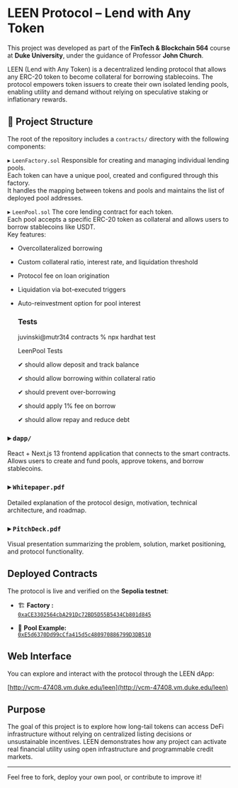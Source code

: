 # LEEN Protocol – Lend with Any Token

This project was developed as part of the **FinTech & Blockchain 564** course at **Duke University**, under the guidance of Professor **John Church**.

LEEN (Lend with Any Token) is a decentralized lending protocol that allows any ERC-20 token to become collateral for borrowing stablecoins. The protocol empowers token issuers to create their own isolated lending pools, enabling utility and demand without relying on speculative staking or inflationary rewards.

## 📁 Project Structure

The root of the repository includes a `contracts/` directory with the following components:

▸ `LeenFactory.sol` 
Responsible for creating and managing individual lending pools.  
Each token can have a unique pool, created and configured through this factory.  
It handles the mapping between tokens and pools and maintains the list of deployed pool addresses.

▸ `LeenPool.sol`
The core lending contract for each token.  
Each pool accepts a specific ERC-20 token as collateral and allows users to borrow stablecoins like USDT.  
Key features:
- Overcollateralized borrowing
- Custom collateral ratio, interest rate, and liquidation threshold
- Protocol fee on loan origination
- Liquidation via bot-executed triggers
- Auto-reinvestment option for pool interest

    ### Tests

    juvinski@mutr3t4 contracts % npx hardhat test

    LeenPool Tests

    ✔ should allow deposit and track balance

    ✔ should allow borrowing within collateral ratio

    ✔ should prevent over-borrowing

    ✔ should apply 1% fee on borrow

    ✔ should allow repay and reduce debt


### ▸ `dapp/`  
  React + Next.js 13 frontend application that connects to the smart contracts.  
  Allows users to create and fund pools, approve tokens, and borrow stablecoins.

### ▸ `Whitepaper.pdf`  
  Detailed explanation of the protocol design, motivation, technical architecture, and roadmap.

### ▸ `PitchDeck.pdf`  
  Visual presentation summarizing the problem, solution, market positioning, and protocol functionality.


##  Deployed Contracts

The protocol is live and verified on the **Sepolia testnet**:

- 🏗️ **Factory :**  
  [`0xaCE3302564cbA291Dc72BD5D55B5434Cb801d845`](https://sepolia.etherscan.io/address/0xaCE3302564cbA291Dc72BD5D55B5434Cb801d845#code)

- 🧱 **Pool Example:**  
  [`0xE5d6370Dd99cCfa415d5c480970886799D3DB510`](https://sepolia.etherscan.io/address/0xE5d6370Dd99cCfa415d5c480970886799D3DB510#code)

##  Web Interface

You can explore and interact with the protocol through the LEEN dApp:

 [http://vcm-47408.vm.duke.edu/leen](http://vcm-47408.vm.duke.edu/leen)

##  Purpose

The goal of this project is to explore how long-tail tokens can access DeFi infrastructure without relying on centralized listing decisions or unsustainable incentives. LEEN demonstrates how any project can activate real financial utility using open infrastructure and programmable credit markets.

---

Feel free to fork, deploy your own pool, or contribute to improve it!